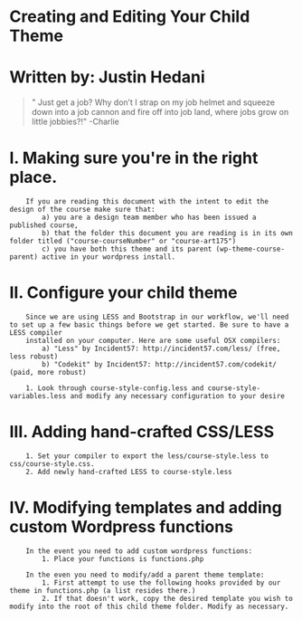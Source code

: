 
#		Creating and Editing Your Child Theme
#		Written by: Justin Hedani

> " Just get a job? Why don’t I strap on my job helmet and squeeze down into a job cannon and fire off into job land, where jobs grow on little jobbies?!" -Charlie

#		I. Making sure you're in the right place.
		If you are reading this document with the intent to edit the design of the course make sure that:
			a) you are a design team member who has been issued a published course,
			b) that the folder this document you are reading is in its own folder titled ("course-courseNumber" or "course-art175")
			c) you have both this theme and its parent (wp-theme-course-parent) active in your wordpress install.

#		II. Configure your child theme
		Since we are using LESS and Bootstrap in our workflow, we'll need to set up a few basic things before we get started. Be sure to have a LESS compiler
		installed on your computer. Here are some useful OSX compilers:
			a) "Less" by Incident57: http://incident57.com/less/ (free, less robust)
			b) "Codekit" by Incident57: http://incident57.com/codekit/ (paid, more robust)

		1. Look through course-style-config.less and course-style-variables.less and modify any necessary configuration to your desire

#		III. Adding hand-crafted CSS/LESS

		1. Set your compiler to export the less/course-style.less to css/course-style.css.
		2. Add newly hand-crafted LESS to course-style.less

#		IV. Modifying templates and adding custom Wordpress functions
		In the event you need to add custom wordpress functions:
			1. Place your functions is functions.php

		In the even you need to modify/add a parent theme template:
			1. First attempt to use the following hooks provided by our theme in functions.php (a list resides there.)
			2. If that doesn't work, copy the desired template you wish to modify into the root of this child theme folder. Modify as necessary.